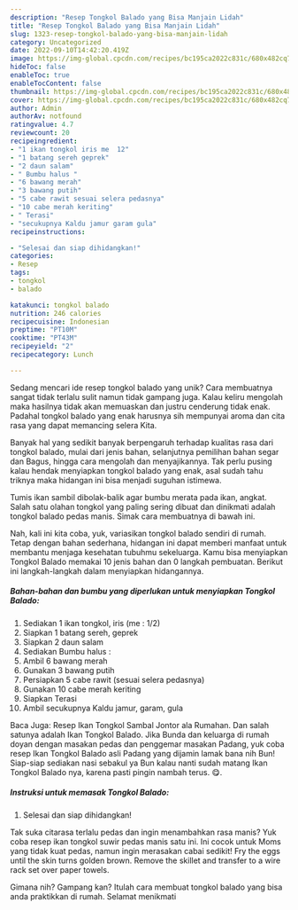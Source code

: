 ```yaml
---
description: "Resep Tongkol Balado yang Bisa Manjain Lidah"
title: "Resep Tongkol Balado yang Bisa Manjain Lidah"
slug: 1323-resep-tongkol-balado-yang-bisa-manjain-lidah
category: Uncategorized
date: 2022-09-10T14:42:20.419Z
image: https://img-global.cpcdn.com/recipes/bc195ca2022c831c/680x482cq70/tongkol-balado-foto-resep-utama.jpg
hideToc: false
enableToc: true
enableTocContent: false
thumbnail: https://img-global.cpcdn.com/recipes/bc195ca2022c831c/680x482cq70/tongkol-balado-foto-resep-utama.jpg
cover: https://img-global.cpcdn.com/recipes/bc195ca2022c831c/680x482cq70/tongkol-balado-foto-resep-utama.jpg
author: Admin
authorAv: notfound
ratingvalue: 4.7
reviewcount: 20
recipeingredient:
- "1 ikan tongkol iris me  12"
- "1 batang sereh geprek"
- "2 daun salam"
- " Bumbu halus "
- "6 bawang merah"
- "3 bawang putih"
- "5 cabe rawit sesuai selera pedasnya"
- "10 cabe merah keriting"
- " Terasi"
- "secukupnya Kaldu jamur garam gula"
recipeinstructions:

- "Selesai dan siap dihidangkan!"
categories:
- Resep
tags:
- tongkol
- balado

katakunci: tongkol balado 
nutrition: 246 calories
recipecuisine: Indonesian
preptime: "PT10M"
cooktime: "PT43M"
recipeyield: "2"
recipecategory: Lunch

---
```





Sedang mencari ide resep tongkol balado yang unik? Cara membuatnya sangat tidak terlalu sulit namun tidak gampang juga. Kalau keliru mengolah maka hasilnya tidak akan memuaskan dan justru cenderung tidak enak. Padahal tongkol balado yang enak harusnya sih mempunyai aroma dan cita rasa yang dapat memancing selera Kita.





Banyak hal yang sedikit banyak berpengaruh terhadap kualitas rasa dari tongkol balado, mulai dari jenis bahan, selanjutnya pemilihan bahan segar dan Bagus, hingga cara mengolah dan menyajikannya. Tak perlu pusing kalau hendak menyiapkan tongkol balado yang enak,      asal sudah tahu triknya maka hidangan ini bisa menjadi suguhan istimewa.














Tumis ikan sambil dibolak-balik agar bumbu merata pada ikan, angkat. Salah satu olahan tongkol yang paling sering dibuat dan dinikmati adalah tongkol balado pedas manis. Simak cara membuatnya di bawah ini.






Nah, kali ini kita coba, yuk, variasikan tongkol balado sendiri di rumah. Tetap dengan bahan sederhana, hidangan ini dapat memberi manfaat untuk membantu menjaga kesehatan tubuhmu sekeluarga. Kamu bisa menyiapkan Tongkol Balado memakai 10 jenis bahan dan 0 langkah pembuatan. Berikut ini langkah-langkah dalam menyiapkan hidangannya.

<!--inarticleads1-->

##### Bahan-bahan dan bumbu yang diperlukan untuk menyiapkan Tongkol Balado:

1. Sediakan 1 ikan tongkol, iris (me : 1/2)
1. Siapkan 1 batang sereh, geprek
1. Siapkan 2 daun salam
1. Sediakan  Bumbu halus :
1. Ambil 6 bawang merah
1. Gunakan 3 bawang putih
1. Persiapkan 5 cabe rawit (sesuai selera pedasnya)
1. Gunakan 10 cabe merah keriting
1. Siapkan  Terasi
1. Ambil secukupnya Kaldu jamur, garam, gula


Baca Juga: Resep Ikan Tongkol Sambal Jontor ala Rumahan. Dan salah satunya adalah Ikan Tongkol Balado. Jika Bunda dan keluarga di rumah doyan dengan masakan pedas dan penggemar masakan Padang, yuk coba resep Ikan Tongkol Balado asli Padang yang dijamin lamak bana nih Bun! Siap-siap sediakan nasi sebakul ya Bun kalau nanti sudah matang Ikan Tongkol Balado nya, karena pasti pingin nambah terus. 😋. 

<!--inarticleads2-->

##### Instruksi untuk memasak Tongkol Balado:


1. Selesai dan siap dihidangkan!

Tak suka citarasa terlalu pedas dan ingin menambahkan rasa manis? Yuk coba resep ikan tongkol suwir pedas manis satu ini. Ini cocok untuk Moms yang tidak kuat pedas, namun ingin merasakan cabai sedikit! Fry the eggs until the skin turns golden brown. Remove the skillet and transfer to a wire rack set over paper towels. 

Gimana nih? Gampang kan? Itulah cara membuat tongkol balado yang bisa anda praktikkan di rumah. Selamat menikmati
